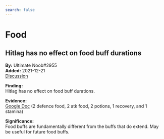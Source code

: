 ```yaml
---
search: false
---
```


# Food

## Hitlag has no effect on food buff durations  
**By:** Ultimate Noob\#2955  
**Added:** 2021-12-21  
[Discussion](https://tickettool.xyz/direct?url=https://cdn.discordapp.com/attachments/920877683158679603/922717970306854922/transcript-does-hitlag-extend-food-buff-duration.html)  

**Finding:**  
Hitlag has no effect on food buff durations.

**Evidence:**  
[Google Doc](https://docs.google.com/spreadsheets/d/1G-N9AFx5Ctl8MXqfmlecY1sI4ZxUBQJSLftApVEZlUY/edit?usp=sharing)
(2 defence food, 2 atk food, 2 potions, 1 recovery, and 1 stamina)

**Significance:**  
Food buffs are fundamentally different from the buffs that do extend. May be useful for future food buffs.

